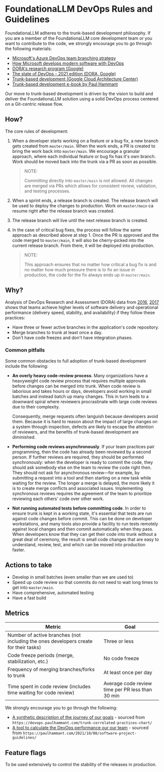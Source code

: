 # FoundationaLLM DevOps Rules and Guidelines

FoundationaLLM adheres to the trunk-based development philosophy. If you are a member of the FoundationaLLM core development team or you want to contribute to the code, we strongly encourage you to go through the following materials:

- [Microsoft's Azure DevOps team branching strategy](https://devblogs.microsoft.com/devops/release-flow-how-we-do-branching-on-the-vsts-team/)
- [How Microsoft develops modern software with DevOps](https://docs.microsoft.com/en-us/devops/develop/how-microsoft-develops-devops)
- [DORA's research program (Google)](https://www.devops-research.com/research.html)
- [The state of DevOps - 2021 edition (DORA, Google)](./assets/state-of-devops-2021.pdf)
- [Trunk-based development (Google Cloud Architecture Center)](https://cloud.google.com/architecture/devops/devops-tech-trunk-based-development)
- [Trunk-based development e-book by Paul Hammant](https://trunkbaseddevelopment.com/)

Our move to trunk-based development is driven by the vision to build and deliver the FoundationaLLM solution using a solid DevOps process centered on a Git-centric release flow.

## How?

The core rules of development:

1. When a developer starts working on a feature or a bug fix, a new branch gets created from `master/main`. When the work ends, a PR is created to bring the work back into `master/main`. We encourage a granular approach, where each individual feature or bug fix has it's own branch. Work should be moved back into the trunk via a PR as soon as possible.

    >NOTE:
    >
    >Committing directly into `master/main` is not allowed. All changes are merged via PRs which allows for consistent review, validation, and testing processes.

2. When a sprint ends, a release branch is created. The release branch will be used to deploy the changes to production. Work on `master/main` ca resume right after the release branch was created.

3. The release branch will live until the next release branch is created.

4. In the case of critical bug fixes, the process will follow the same approach as described above at step 1. Once the PR is approved and the code merged to `master/main`, it will also be cherry-picked into the current release branch. From there, it will be deployed into production.

    >NOTE:
    >
    >This approach ensures that no matter how critical a bug fix is and no matter how much pressure there is to fix an issue in production, the code for the fix always ends up in `master/main`.

## Why?

Analysis of DevOps Research and Assessment (DORA) data from [2016](./assets/state-of-devops-2016.pdf), [2017](assets/state-of-devops-2017.pdf) shows that teams achieve higher levels of software delivery and operational performance (delivery speed, stability, and availability) if they follow these practices:

- Have three or fewer active branches in the application's code repository.
- Merge branches to trunk at least once a day.
- Don't have code freezes and don't have integration phases.

### Common pitfalls

Some common obstacles to full adoption of trunk-based development include the following:

- **An overly heavy code-review process**. Many organizations have a heavyweight code review process that requires multiple approvals before changes can be merged into trunk. When code review is laborious and takes hours or days, developers avoid working in small batches and instead batch up many changes. This in turn leads to a downward spiral where reviewers procrastinate with large code reviews due to their complexity.

    Consequently, merge requests often languish because developers avoid them. Because it is hard to reason about the impact of large changes on a system through inspection, defects are likely to escape the attention of reviewers, and the benefits of trunk-based development are diminished.

- **Performing code reviews asynchronously**. If your team practices pair programming, then the code has already been reviewed by a second person. If further reviews are required, they should be performed synchronously: when the developer is ready to commit the code, they should ask somebody else on the team to review the code right then. They should not ask for asynchronous review—for example, by submitting a request into a tool and then starting on a new task while waiting for the review. The longer a merge is delayed, the more likely it is to create merge conflicts and associated issues. Implementing synchronous reviews requires the agreement of the team to prioritize reviewing each others' code over other work.

- **Not running automated tests before committing code**. In order to ensure trunk is kept in a working state, it's essential that tests are run against code changes before commit. This can be done on developer workstations, and many tools also provide a facility to run tests remotely against local changes and then commit automatically when they pass. When developers know that they can get their code into trunk without a great deal of ceremony, the result is small code changes that are easy to understand, review, test, and which can be moved into production faster.


## Actions to take

- Develop in small batches (even smaller than we are used to)
- Speed up code review so that commits do not need to wait long times to get into `master/main`.
- Have comprehensive, automated testing
- Have a fast build

## Metrics

Metric | Goal
--- | ---
Number of active branches (not including the ones developers create for their tasks) | Three or less
Code freeze periods (merge, stabilization, etc.) | No code freeze
Frequency of merging branches/forks to trunk | At least once per day
Time spent in code review (includes time waiting for code review) | Average code review time per PR less than 30 min

We strongly encourage you to go through the following:

- [A synthetic description of the journey of our goals](assets/Trunk_Correlated_Practices_v2.8.pdf) - sourced from `https://devops.paulhammant.com/trunk-correlated-practices-chart/`
- [A tool to calculate the DevOps performance our our team](assets/Sofware_dev_and_delivery_project_guidelines.xlsx) - sourced from `https://paulhammant.com/2021/10/08/software-project-guidelines/`

## Feature flags

To be used extensively to control the stability of the releases in production.